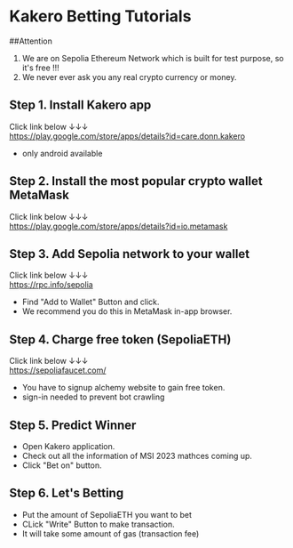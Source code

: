 # Kakero Betting Tutorials

##Attention 
1. We are on Sepolia Ethereum Network which is built for test purpose, so it's free !!!  
2. We never ever ask you any real crypto currency or money.  

## Step 1. Install Kakero app  
    
Click link below  ↓↓↓  
https://play.google.com/store/apps/details?id=care.donn.kakero  

- only android available

## Step 2. Install the most popular crypto wallet MetaMask
Click link below  ↓↓↓  
https://play.google.com/store/apps/details?id=io.metamask


## Step 3. Add Sepolia network to your wallet
Click link below  ↓↓↓   
https://rpc.info/sepolia

- Find "Add to Wallet" Button and click.  
- We recommend you do this in MetaMask in-app browser.


## Step 4. Charge free token (SepoliaETH)

Click link below ↓↓↓     
https://sepoliafaucet.com/

- You have to signup alchemy website to gain free token.  
- sign-in needed to prevent bot crawling  

## Step 5. Predict Winner 

- Open Kakero application.
- Check out all the information of MSI 2023 mathces coming up.
- Click "Bet on" button.

## Step 6. Let's Betting    

- Put the amount of SepoliaETH you want to bet
- CLick "Write" Button to make transaction.
- It will take some amount of gas (transaction fee)




